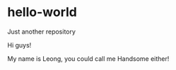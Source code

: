 # hello-world
Just another repository

Hi guys!

My name is Leong, you could call me Handsome either!
